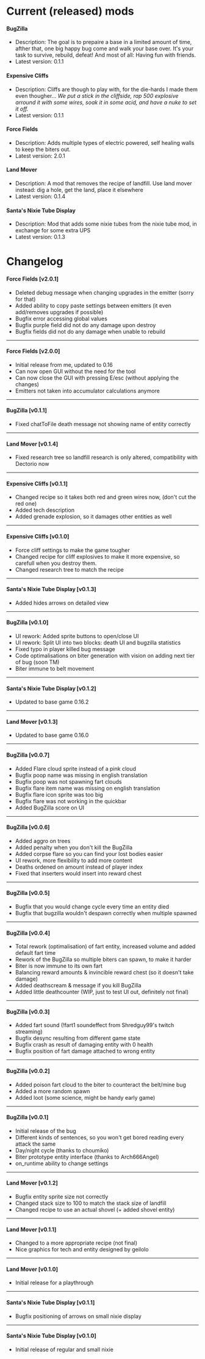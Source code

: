 # Current (released) mods
#### BugZilla
* Description: The goal is to prepaire a base in a limited amount of time, afther that, one big happy bug come and walk your base over. It's your task to survive, rebuild, defeat! And most of all: Having fun with friends.
* Latest version: 0.1.1

#### Expensive Cliffs
* Description: Cliffs are though to play with, for the die-hards I made them even thougher...
*We put a stick in the cliffside, rap 500 explosive arround it with some wires, soak it in some acid, and have a nuke to set it off.*
* Latest version: 0.1.1

#### Force Fields
* Description: Adds multiple types of electric powered, self healing walls to keep the biters out.
* Latest version: 2.0.1

#### Land Mover
* Description: A mod that removes the recipe of landfill. Use land mover instead: dig a hole, get the land, place it elsewhere
* Latest version: 0.1.4

#### Santa's Nixie Tube Display
* Description: Mod that adds some nixie tubes from the nixie tube mod, in exchange for some extra UPS
* Latest version: 0.1.3

# Changelog
#### Force Fields [v2.0.1]
* Deleted debug message when changing upgrades in the emitter (sorry for that)
* Added ability to copy paste settings between emitters (it even add/removes upgrades if possible)
* Bugfix error accessing global values
* Bugfix purple field did not do any damage upon destroy
* Bugfix fields did not do any damage when unable to rebuild

-----
#### Force Fields [v2.0.0]
* Initial release from me, updated to 0.16
* Can now open GUI without the need for the tool
* Can now close the GUI with pressing E/esc (without applying the changes)
* Emitters not taken into accumulator calculations anymore

-----
#### BugZilla [v0.1.1]
* Fixed chatToFile death message not showing name of entity correctly

-----
#### Land Mover [v0.1.4]
* Fixed research tree so landfill research is only altered, compatibility with Dectorio now

-----
#### Expensive Cliffs [v0.1.1]
* Changed recipe so it takes both red and green wires now, (don't cut the red one)
* Added tech description
* Added grenade explosion, so it damages other entities as well

-----
#### Expensive Cliffs [v0.1.0]
* Force cliff settings to make the game tougher
* Changed recipe for cliff explosives to make it  more expensive, so carefull when you destroy them.
* Changed research tree to match the recipe

-----
#### Santa's Nixie Tube Display [v0.1.3]
* Added hides arrows on detailed view

-----
#### BugZilla [v0.1.0]
* UI rework: Added sprite buttons to open/close UI
* UI rework: Split UI into two blocks: death UI and bugzilla statistics
* Fixed typo in player killed bug message
* Code optimalisations on biter generation with vision on adding next tier of bug (soon TM)
* Biter immune to belt movement

-----
#### Santa's Nixie Tube Display [v0.1.2]
* Updated to base game 0.16.2

-----
#### Land Mover [v0.1.3]
* Updated to base game 0.16.0

-----
#### BugZilla [v0.0.7]
* Added Flare cloud sprite instead of a pink cloud
* Bugfix poop name was missing in english translation
* Bugfix poop was not spawning fart clouds
* Bugfix flare item name was missing on english translation
* Bugfix flare icon sprite was too big
* Bugfix flare was not working in the quickbar
* Added BugZilla score on UI

-----
#### BugZilla [v0.0.6]
* Added aggro on trees
* Added penalty when you don't kill the BugZilla
* Added corpse flare so you can find your lost bodies easier
* UI rework, more flexibility to add more content
* Deaths ordened on amount instead of player index
* Fixed that inserters would insert into reward chest

-----
#### BugZilla [v0.0.5]
* Bugfix that you would change cycle every time an entity died
* Bugfix that bugzilla wouldn't despawn correctly when multiple spawned

-----
#### BugZilla [v0.0.4]
* Total rework (optimalisation) of fart entity, increased volume and added default fart time
* Rework of the BugZilla so multiple biters can spawn, to make it harder
* Biter is now immune to its own fart
* Balancing reward amounts & invincible reward chest (so it doesn't take damage)
* Added deathscream & message if you kill BugZilla
* Added little deathcounter (WIP, just to test UI out, definitely not final)

-----
#### BugZilla [v0.0.3]
* Added fart sound (!fart1 soundeffect from Shredguy99's twitch streaming)
* Bugfix desync resulting from different game state
* Bugfix crash as result of damaging entity with 0 health
* Bugfix position of fart damage attached to wrong entity

-----
#### BugZilla [v0.0.2]
* Added poison fart cloud to the biter to counteract the belt/mine bug
* Added a more random spawn
* Added loot (some science, might be handy early game)

-----
#### BugZilla [v0.0.1]
* Initial release of the bug
* Different kinds of sentences, so you won't get bored reading every attack the same
* Day/night cycle (thanks to choumiko)
* Biter prototype entity interface (thanks to Arch666Angel)
* on_runtime ability to change settings

-----
#### Land Mover [v0.1.2]
* Bugfix entity sprite size not correctly
* Changed stack size to 100 to match the stack size of landfill
* Changed recipe to use an actual shovel (+ added shovel entity)

-----
#### Land Mover [v0.1.1]
* Changed to a more appropriate recipe (not final)
* Nice graphics for tech and entity designed by geilolo

-----
#### Land Mover [v0.1.0]
* Initial release for a playthrough

-----
#### Santa's Nixie Tube Display [v0.1.1]
* Bugfix positioning of arrows on small nixie display

-----
#### Santa's Nixie Tube Display [v0.1.0]
* Initial release of regular and small nixie
